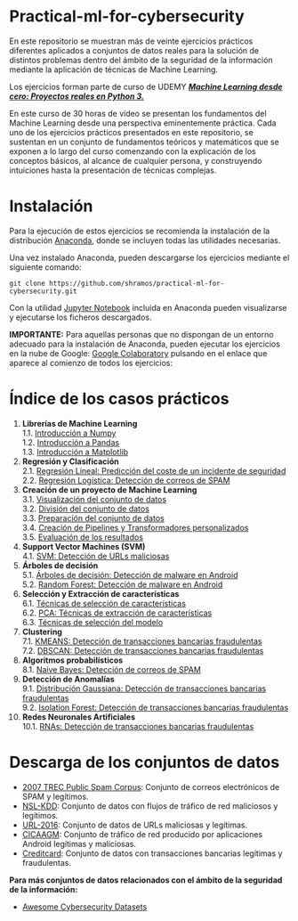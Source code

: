 
# Practical-ml-for-cybersecurity

En este repositorio se muestran más de veinte ejercicios prácticos diferentes aplicados a conjuntos de datos reales para la solución de distintos problemas dentro del ámbito de la seguridad de la información mediante la aplicación de técnicas de Machine Learning.

Los ejercicios forman parte de  curso de UDEMY [**_Machine Learning desde cero: Proyectos reales en Python 3._**](https://www.udemy.com/course/machine-learning-desde-cero/?referralCode=008FE3DCE6F9C5EDA6DC)

En este curso de 30 horas de vídeo se presentan los fundamentos del Machine Learning desde una perspectiva eminentemente práctica. Cada uno de los ejercicios prácticos presentados en este repositorio, se sustentan en un conjunto de fundamentos teóricos y matemáticos que se exponen a lo largo del curso comenzando con la explicación de los conceptos básicos, al alcance de cualquier persona, y construyendo intuiciones hasta la presentación de técnicas complejas.

# Instalación

Para la ejecución de estos ejercicios se recomienda la instalación de la distribución [Anaconda](https://www.anaconda.com/distribution/), donde se incluyen todas las utilidades necesarias.

Una vez instalado Anaconda, pueden descargarse los ejercicios mediante el siguiente comando:
```
git clone https://github.com/shramos/practical-ml-for-cybersecurity.git
```

Con la utilidad [Jupyter Notebook](https://jupyter.org) incluida en Anaconda pueden visualizarse y ejecutarse los ficheros descargados.

**IMPORTANTE:** Para aquellas personas que no dispongan de un entorno adecuado para la instalación de Anaconda, pueden ejecutar los ejercicios en la nube de Google: [Google Colaboratory](.research.google.com) pulsando en el enlace que aparece al comienzo de todos los ejercicios:
  
# Índice de los casos prácticos

1. **Librerías de Machine Learning**  
	1.1. [Introducción a Numpy](1_Introducción%20a%20NumPy.ipynb)  
	1.2. [Introducción a Pandas](2_Introducción%20a%20Pandas.ipynb)   
	1.3. [Introducción a Matplotlib](3_Introducción%20a%20Matplotlib.ipynb)  
2. **Regresión y Clasificación**  
	2.1. [Regresión Lineal: Predicción del coste de un incidente de seguridad](4_Regresión%20Lineal%20-%20Predicción%20del%20coste%20de%20un%20incidente%20de%20seguridad.ipynb)  
	2.2. [Regresión Logística: Detección de correos de SPAM](5_Regresión%20Log%C3%ADstica%20-%20Detección%20de%20SPAM.ipynb)  
3. **Creación de un proyecto de Machine Learning**  
	3.1. [Visualización del conjunto de datos](6_Visualización%20del%20conjunto%20de%20datos.ipynb)  
	3.2. [División del conjunto de datos](7_División%20del%20conjunto%20de%20datos.ipynb)  
	3.3. [Preparación del conjunto de datos](8_Preparación%20del%20conjunto%20de%20datos.ipynb)  
	3.4. [Creación de Pipelines y Transformadores personalizados](9_Creación%20de%20Transformadores%20y%20Pipelines%20personalizados.ipynb)   
	3.5. [Evaluación de los resultados](10_Evaluación%20de%20resultados.ipynb)   
4. **Support Vector Machines (SVM)**  
	4.1. [SVM: Detección de URLs maliciosas](11_Support%20Vector%20Machine%20-%20Detección%20de%20URLs%20maliciosas.ipynb)  
5. **Árboles de decisión**  
	5.1. [Árboles de decisión: Detección de malware en Android](12_Árboles%20de%20decisión%20-%20Detección%20de%20malware%20en%20Android.ipynb)  
	5.2. [Random Forest: Detección de malware en Android](13_Random%20Forests%20-%20Detección%20de%20Malware%20en%20Android.ipynb)  
6. **Selección y Extracción de características**  
	6.1. [Técnicas de selección de características](14_Técnicas%20de%20selección%20de%20caracter%C3%ADsticas.ipynb)  
	6.2. [PCA: Técnicas de extracción de características](15_PCA%20-%20Extracción%20de%20caracter%C3%ADsticas.ipynb)  
	6.3. [Técnicas de selección del modelo](16_Técnicas%20de%20selección%20del%20modelo.ipynb)  
7. **Clustering**  
	7.1. [KMEANS: Detección de transacciones bancarias fraudulentas](17_KMEANS%20-%20Detección%20de%20transacciones%20bancarias%20fraudulentas.ipynb)  
	7.2. [DBSCAN: Detección de transacciones bancarias fraudulentas](18_DBSCAN%20-%20Detección%20de%20transacciones%20bancarias%20fraudulentas.ipynb)  
8. **Algoritmos probabilísticos**  
	8.1. [Naive Bayes: Detección de correos de SPAM](19_Naive%20Bayes%20-%20Detección%20de%20SPAM.ipynb)  
9. **Detección de Anomalías**  
	9.1. [Distribución Gaussiana: Detección de transacciones bancarias fraudulentas](20_Distribución%20Gaussiana%20-%20Detección%20de%20transacciones%20bancarias%20fraudulentas.ipynb)  
	9.2. [Isolation Forest: Detección de transacciones bancarias fraudulentas](21_Isolation%20Forest%20-%20Detección%20de%20transacciones%20bancarias%20fraudulentas.ipynb)   
10. **Redes Neuronales Artificiales**  
	10.1. [RNAs: Detección de transacciones bancarias fraudulentas](22_Redes%20Neuronales%20Artificiales%20-%20Detección%20de%20transacciones%20bancarias%20fraudulentas.ipynb)  


# Descarga de los conjuntos de datos

* [2007 TREC Public Spam Corpus](https://plg.uwaterloo.ca/cgi-bin/cgiwrap/gvcormac/foo07): Conjunto de correos electrónicos de SPAM y legítimos.
* [NSL-KDD](https://iscxdownloads.cs.unb.ca/iscxdownloads/NSL-KDD/#NSL-KDD): Conjunto de datos con flujos de tráfico de red maliciosos y legítimos.
* [URL-2016](https://www.unb.ca/cic/datasets/url-2016.html): Conjunto de datos de URLs maliciosas y legítimas.
* [CICAAGM](https://www.unb.ca/cic/datasets/android-adware.html): Conjunto de tráfico de red producido por aplicaciones Android legítimas y maliciosas.
* [Creditcard](https://www.kaggle.com/mlg-ulb/creditcardfraud#creditcard.csv): Conjunto de datos con transacciones bancarias legítimas y fraudulentas.

**Para más conjuntos de datos relacionados con el ámbito de la seguridad de la información:**
* [Awesome Cybersecurity Datasets](https://github.com/shramos/Awesome-Cybersecurity-Datasets)

